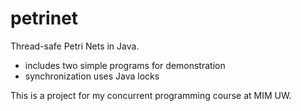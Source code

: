 # petrinet

Thread-safe Petri Nets in Java.
  - includes two simple programs for demonstration
  - synchronization uses Java locks

This is a project for my concurrent programming course at MIM UW.
